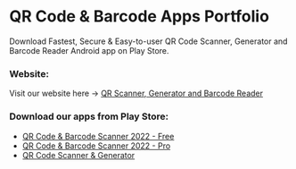 # QR Code & Barcode Apps Portfolio
Download Fastest, Secure & Easy-to-user QR Code Scanner, Generator and Barcode Reader Android app on Play Store.

### Website:
Visit our website here -> [QR Scanner, Generator and Barcode Reader](https://qrcode-scanner-generator.github.io "QR Scanner, Generator and Barcode Reader")

### Download our apps from Play Store:
* [QR Code & Barcode Scanner 2022 - Free](https://play.google.com/store/apps/details?id=com.pjetapps.scanner.free "QR Code & Barcode Scanner 2022 - Free")
* [QR Code & Barcode Scanner 2022 - Pro](https://play.google.com/store/apps/details?id=com.pjetapps.scanner "QR Code & Barcode Scanner 2022 - Pro")
* [QR Code Scanner & Generator](https://play.google.com/store/apps/details?id=com.jetapp.qrcode.scanner.generator.pro "QR Code Scanner & Generator")
